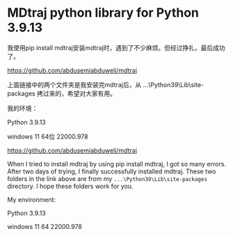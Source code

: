 # MDtraj python library for Python 3.9.13

我使用pip install mdtraj安装mdtraj时，遇到了不少麻烦。但经过挣扎，最后成功了。

https://github.com/abdusemiabduweli/mdtraj

上面链接中的两个文件夹是我安装完mdtraj后，从 ...\Python39\Lib\site-packages 拷过来的，希望对大家有用。

我的环境：

Python 3.9.13

windows 11 64位 22000.978

https://github.com/abdusemiabduweli/mdtraj

When I tried to install mdtraj by using pip install mdtraj, I got so many errors. After two days of trying, I finally successfully installed mdtraj. These two folders in the link above are from my `...\Python39\Lib\site-packages` directory. I hope these folders work for you.

My environment:

Python 3.9.13

windows 11 64 22000.978


